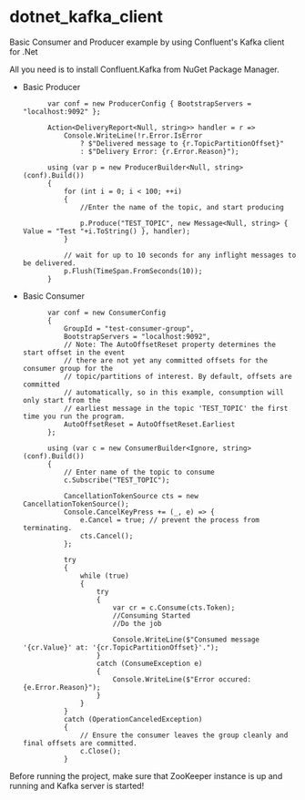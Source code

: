 # dotnet_kafka_client
Basic Consumer and Producer example by using Confluent's Kafka client for .Net

All you need is to install Confluent.Kafka from NuGet Package Manager.


- Basic Producer


            var conf = new ProducerConfig { BootstrapServers = "localhost:9092" };

            Action<DeliveryReport<Null, string>> handler = r =>
                Console.WriteLine(!r.Error.IsError
                    ? $"Delivered message to {r.TopicPartitionOffset}"
                    : $"Delivery Error: {r.Error.Reason}");

            using (var p = new ProducerBuilder<Null, string>(conf).Build())
            {
                for (int i = 0; i < 100; ++i)
                {  
                    //Enter the name of the topic, and start producing 
                    
                    p.Produce("TEST_TOPIC", new Message<Null, string> { Value = "Test "+i.ToString() }, handler);
                }

                // wait for up to 10 seconds for any inflight messages to be delivered.
                p.Flush(TimeSpan.FromSeconds(10));
            }
            
            
            
- Basic Consumer

            var conf = new ConsumerConfig
            {
                GroupId = "test-consumer-group",
                BootstrapServers = "localhost:9092",
                // Note: The AutoOffsetReset property determines the start offset in the event
                // there are not yet any committed offsets for the consumer group for the
                // topic/partitions of interest. By default, offsets are committed
                // automatically, so in this example, consumption will only start from the
                // earliest message in the topic 'TEST_TOPIC' the first time you run the program.
                AutoOffsetReset = AutoOffsetReset.Earliest
            };

            using (var c = new ConsumerBuilder<Ignore, string>(conf).Build())
            {
                // Enter name of the topic to consume
                c.Subscribe("TEST_TOPIC");

                CancellationTokenSource cts = new CancellationTokenSource();
                Console.CancelKeyPress += (_, e) => {
                    e.Cancel = true; // prevent the process from terminating.
                    cts.Cancel();
                };

                try
                {
                    while (true)
                    {
                        try
                        {
                            var cr = c.Consume(cts.Token);
                            //Consuming Started
                            //Do the job

                            Console.WriteLine($"Consumed message '{cr.Value}' at: '{cr.TopicPartitionOffset}'.");
                        }
                        catch (ConsumeException e)
                        {
                            Console.WriteLine($"Error occured: {e.Error.Reason}");
                        }
                    }
                }
                catch (OperationCanceledException)
                {
                    // Ensure the consumer leaves the group cleanly and final offsets are committed.
                    c.Close();
                }


Before running the project, make sure that ZooKeeper instance is up and running and Kafka server is started!
